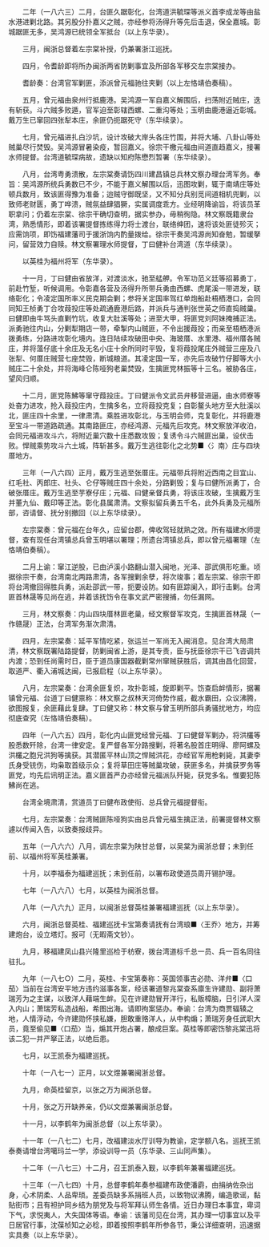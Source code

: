 <!-- { "loadSidebar": true } -->
　　二年（一八六三）二月，台匪久踞彰化，台湾道洪毓琛等派义首李成龙等由盐水港进剿北路。其另股分扑嘉义之贼，亦经参将汤得升等先后击退，保全嘉城。彰城踞匪无多，吴鸿源已统领全军抵台（以上东华录）。

　　三月，闽浙总督着左宗棠补授，仍兼署浙江巡抚。

　　四月，令耆龄即将所办闽浙两省防剿事宜及所部各军移交左宗棠接办。

　　耆龄奏：台湾官军剿匪，添派曾元福驰往夹剿（以上左恪靖伯奏稿）。

　　五月，曾元福由泉州行抵鹿港。吴鸿源一军自嘉义解围后，扫荡附近贼庄，迭有斩获。斗六贼多败遁，官军迫至彰辖西螺、二重沟等处；玉明由鹿港逼近彰城。戴万生已窜回四张犁本庄，余匪仍扼踞死守（东华续录）。

　　七月，曾元福进扎白沙坑，设计攻破大岸头各庄竹围，并将大埔、八卦山等处贼巢尽行焚毁。吴鸿源冒暑染疫，暂回嘉义。徐宗干檄元福由间道直趋嘉义，接署水师提督。台湾道毓琛病故，遗缺以知府陈懋烈暂署（东华续录）。

　　八月，台湾粤勇溃散，左宗棠奏请饬四川建昌镇总兵林文察办理台湾军务。奉旨：吴鸿源所统兵勇数已不少，不能于嘉义解围以后，迅图攻剿，辄于南靖庄等处顿兵数月，致该匪得豫为准备；迨贼守御既坚，又不知分兵别觅间道相机兜剿，以致师老财匮，勇丁哗溃，贼氛益肆猖獗，实属调度乖方。业经明降谕旨，将该员革职拿问；仍着左宗棠、徐宗干确切查明，据实参办，毋稍徇隐。林文察既籍隶台湾，熟悉情形，即着该署提督拣练得力将士渡台，联络绅团，速将该处匪徒殄灭；应需饷项，即饬福建藩司于援浙饷内酌量拨给。徐宗干奏吴鸿源尚知奋勉，暂缓拏问，留营效力自赎。林文察署理水师提督，丁曰健补台湾道（东华续录）。

　　以英桂为福州将军（东华录）。

　　十一月，丁曰健由省放洋，对渡淡水，驰至艋舺。令军功范义廷等招募勇丁，前赴竹堑，听候调用。令彰嘉各营及汤得升所带兵勇由西螺、虎尾溪一带进发，联络彰化；令凌定国所率义民克期会剿；参将关定国率驾红单炮船赴梧栖港口，会同同知王桢勇丁合攻葭投庄等处疏通鹿港后路，并派兵与通判张世英之师直捣贼巢。曰健即由牛骂头直剿竹坑，收复大肚溪等处；进至大甲，将匪党刘阿妹掩捕正法。派勇驰往内山，分剿犁期店一带，牵掣内山贼匪，不令出援葭投；而亲至梧栖港派拨勇练，分路进攻彰化境内。连日陆续攻破田中央、海玻厝、水里港、福州厝各贼庄，并将薀仔底十余庄及无名小庄十余所同时平毁，复将葭投尾庄外贼营三座及八张犁、何厝庄贼营七座焚毁，断城粮道。其凌定国一军，亦先后攻破竹仔脚等大小贼庄二十余处，并将海峰仑陈哑狗老巢焚毁，生擒匪党林振等十三名。被胁各庄，望风归顺。

　　十二月，匪党陈鮄等窜守葭投庄。丁曰健派令文武员弁移营进逼，由水师寮等处奋力进攻，抢入葭投庄内，生擒多名，立将葭投克复；自彰鳌头地方至大肚溪以北，匪庄四十余里，一律肃清。乘胜进攻彰北，与玉明会师，克复彰化，并将鹿港至宝斗一带道路疏通。其南路匪庄，亦经鸿源、元福先后攻克。林文察放洋收泊，会同元福进攻斗六，将附近巢穴数十庄悉数攻毁；复诱令斗六贼匪出巢，设伏击败。悍贼乘势攻斗六土城，阵斩甚多。戴万生逃往彰化之北势■〈氵南〉庄与四块厝地方。

　　三年（一八六四）正月，戴万生逃至张厝庄。元福带兵将附近西南之目宜山、红毛社、丙郎庄、社头、仑仔等贼庄四十余处，分路剿毁；复与曰健所派勇丁，合破张厝庄。戴万生逃至芋寮仔庄；元福、曰健亲督兵勇，将该庄攻破，生擒戴万生并董九仙、戴印等正法。彰化县属肃清。文察拟留兵勇五千名，此外兵勇及元福所部，咨请督、抚分别撤回（以上东华续录）。

　　左宗棠奏：曾元福在台年久，应留台郡，俾收驾轻就熟之效。所有福建水师提督，查有现任台湾镇总兵曾玉明堪以署理；所遗台湾镇总兵，即以曾元福署理（左恪靖伯奏稿）。

　　二月上谕：窜江逆股，已由泸溪小路翻山潜入闽地，光泽、邵武俱形吃重。顷据徐宗干奏，台湾南北两路肃清，各军搜剿余孽，将次竣事；着左宗棠、徐宗干即将台湾撤回得胜兵勇，派赴邵武一带，扼要设防。如有匪踪阑入，即行击剿。台湾匪首林晟等见尚在逃，并着该抚饬令在事文武严密搜捕，勿任漏网。

　　三月，林文察奏：内山四块厝林匪老巢，经文察督军攻克，生擒匪首林晟（一作赣晟）正法，台湾军务渐次肃清。

　　四月，左宗棠奏：延平军情吃紧，张运兰一军尚无入闽消息。见台湾大局肃清，林文察既署陆路提督，防剿闽省上游，是其专责，臣与抚臣徐宗干已飞咨调共内渡；恐到任尚需时日，臣于道员康国器截剿常州窜贼获胜后，调其由昌化回营，取道严、衢入浦城达闽，已报启程（以上东华录）。

　　八月，左宗棠奏：台湾余匪复炽，攻扑彰城，旋即剿平。饬查启衅情形，据署镇曾元福、台道丁曰健禀称：林文察之叔林天河倚势作威，截水霸田，众议沸腾，欲图报复，余匪藉此复肆。丁曰健又称：林文察与曾玉明所部兵勇骚扰地方，均应彻底查究（左恪靖伯奏稿）。

　　四年（一八六五）四月，彰化内山匪党经曾元福、丁曰健督军剿办，将洪欉等股悉数歼除，台湾一律安定。复严督各军分路搜剿，将著名股首庄明得、廖阿螺及洪欉之胞兄洪狗等擒获。其潜匿平林山顶之悍贼洪花，亦经官军用枪剌毙，其妻李氏身受铳伤，均枭取首级示众；复将草田庄等贼巢攻破，获匪多名，并擒获罗务等匪党，均先后讯明正法。嘉义匪首严办亦经曾元福派队歼毙，获党多名。惟要犯陈鮄尚在逃。

　　台湾全境肃清，赏道员丁曰健布政使衔、总兵曾元福提督衔。

　　七月，左宗棠奏：台湾贼匪陈哑狗实由总兵曾元福生擒正法，前署提督林文察遽以传闻入告，以致奏报歧异。

　　五年（一八六六）八月，调左宗棠为陕甘总督，以吴棠为闽浙总督；未到任前、以福州将军英桂兼署。

　　十月，以李福泰为福建巡抚；未到任前，以署布政使道员周开锡护理。

　　七年（一八六八）七月，以英桂为闽浙总督。

　　八年（一八六九）正月，以闽浙总督英桂兼署福建巡抚（以上东华录）。

　　六月，闽浙总督英桂、福建巡抚卡宝第奏请抚有台湾琅■〈王乔〉地方，并筹建炮台，设立塔灯。报可（无暇斋文钞）。

　　九月，移福建凤山县兴隆里巡检于枋寮，拨台湾道标千总一员、兵一百名同往驻扎。

　　九年（一八七○）二月，英桂、卡宝第奏称：英国领事吉必勋、洋弁■〈口茄〉当前在台湾安平地方违约滋事各案，经该署道黎兆棠查系廪生许建勋、副将萧瑞芳为之主谋，以致洋人藉端生衅。见在许建勋冒开洋行，私贩樟脑，日引洋人深入内山；萧瑞芳私造战船，希图出海。请即拘案惩办。奉谕：台湾为商贾辐辏之地，人情浮动，今许建勋怀挟私嫌，胆敢重赂洋人，从中构煽；萧瑞芳身任武职大员，竟至偷见■〈口茄〉当，煽其开炮占署，酿成巨案。英桂等即密饬黎兆棠迅将该二犯一并严拏正法，以绝后患。

　　七月，以王凯泰为福建巡抚。

　　十年（一八七一）正月，以文煜兼署闽浙总督。

　　九月，命英桂留京，以张之万为闽浙总督。

　　十月，张之万开缺养亲，仍以文煜兼署闽浙总督。

　　十一月，以李鹤年为闽浙总督（以上东华录）。

　　十一年（一八七二）七月，改福建淡水厅训导为教谕，定学额八名。巡抚王凯泰奏请增台湾噶玛兰一学，添设训导一员（东华录、三山同声集）。

　　十二年（一八七三）十二月，召王凯泰入觐，以李鹤年兼署福建巡抚。

　　十三年（一八七四）十月，总督李鹤年奏参福建布政使潘霨，由捐纳佐杂出身，心术阴柔、人品卑琐。差委员缺多系捐班人员，以致物议沸腾，编造歌谣，黏贴街市；且有袒护同乡结为朋党及与将军拜认师生各情。近日办理日本事宜，卑词下气，求悦夷人，大失国体等语。奉谕：该藩司见在台湾，其办理一切事宜以及平日居官行事，沈葆桢知之必稔，即着按照李鹤年所参各节，秉公详细查明，迅速据实具奏（以上东华录）。

